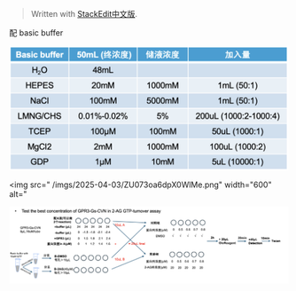 > Written with [StackEdit中文版](https://stackedit.cn/).


配 basic buffer

<img src="/imgs/2025-04-03/yEsFkQAjMxXMvuKr.png" width="600" alt="Supplementary Table 1"/>



<img src=" /imgs/2025-04-03/ZU073oa6dpX0WlMe.png"
width="600" alt="


![输入图片说明](/imgs/2025-04-03/ZU073oa6dpX0WlMe.png)
<!--stackedit_data:
eyJoaXN0b3J5IjpbMTIyNzU2NjkxMCw0ODE0OTY4MDNdfQ==
-->